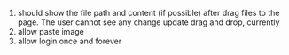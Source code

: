 1. should show the file path and content (if possible) after drag files to the page. The user cannot see any change update drag and drop, currently
2. allow paste image
3. allow login once and forever
